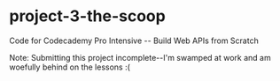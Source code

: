# project-3-the-scoop

Code for Codecademy Pro Intensive -- Build Web APIs from Scratch

Note: Submitting this project incomplete--I'm swamped at work and am woefully behind on the lessons :(
